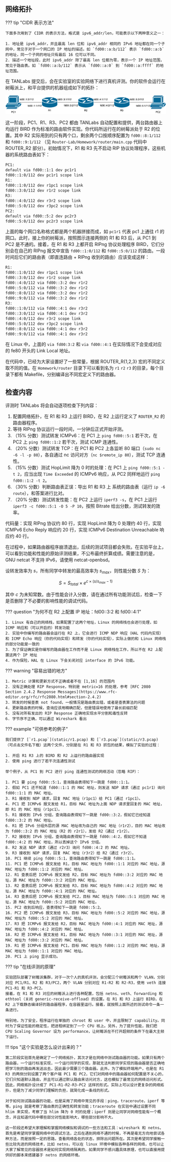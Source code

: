 ## 网络拓扑

??? tip "CIDR 表示方法"

    下面多次用到了 CIDR 的表示方法，格式是 ipv6_addr/len，可能表示以下两种意义之一：

    1. 地址是 ipv6_addr，并且最高 len 位和 ipv6_addr 相同的 IPv6 地址都在同一个子网中，常见于对于一个网口的 IP 地址的描述。如 `fd00::a:b/112` 表示 `fd00::a:b` 的地址，同一个子网的地址只有最后 16 位可以不同。
    2. 描述一个地址段，此时 ipv6_addr 除了最高 len 位都为零，表示一个 IP 地址范围，常见于路由表。如 `fd00::a:b/112` 表示从 `fd00::a:0` 到 `fd00::a:ffff` 的地址范围。

在 TANLabs 提交后，会在实验室的实验网络下进行真机评测。你的软件会运行在树莓派上，和平台提供的机器组成如下的拓扑：

![Topology](img/topology_ripng.png)

这一阶段，PC1、R1、R3、PC2 都由 TANLabs 自动配置和提供，两台路由器上均运行 BIRD 作为标准的路由软件实现。你代码所运行在的树莓派处于 R2 的位置。其中 R2 实际用到的只有两个口，剩余两个口按顺序配置为 `fd00::8:1/112` 和 `fd00::9:1/112` （见 `Router-Lab/Homework/router/main.cpp` 代码中 ROUTER_R2 部分）。初始情况下，R1 和 R3 先不启动 RIP 协议处理程序，这些机器的系统路由表如下：

```text
PC1:
default via fd00::1:1 dev pc1r1
fd00::1:0/112 dev pc1r1 scope link
R1:
fd00::1:0/112 dev r1pc1 scope link
fd00::3:0/112 dev r1r2 scope link
R3:
fd00::4:0/112 dev r3r2 scope link
fd00::5:0/112 dev r3pc2 scope link
PC2:
default via fd00::5:2 dev pc2r3
fd00::5:0/112 dev pc2r3 scope link
```

上面的每个网口名称格式都是两个机器拼接而成，如 `pc1r1` 代表 pc1 上通往 r1 的网口。此时，接上你的树莓派，按照图示连接两侧的 R1 和 R3 后，从 PC1 到 PC2 是不通的。接着，在 R1 和 R3 上都开启 RIPng 协议处理程序 BIRD，它们分别会在自己的 RIPng 报文中宣告 `fd00::1:0/112` 和 `fd00::5:0/112` 的路由。一段时间后它们的路由表（即直连路由 + RIPng 收到的路由）应该变成这样：

```text
R1:
fd00::1:0/112 dev r1pc1 scope link
fd00::3:0/112 dev r1r2 scope link
fd00::4:0/112 via fd00::3:2 dev r1r2
fd00::5:0/112 via fd00::3:2 dev r1r2
fd00::8:0/112 via fd00::3:2 dev r1r2
fd00::9:0/112 via fd00::3:2 dev r1r2
R3:
fd00::1:0/112 via fd00::4:1 dev r3r2
fd00::3:0/112 via fd00::4:1 dev r3r2
fd00::4:0/112 dev r3r2 scope link
fd00::5:0/112 dev r3pc2 scope link
fd00::8:0/112 via fd00::4:1 dev r3r2
fd00::9:0/112 via fd00::4:1 dev r3r2
```

在 Linux 中，上面的 `via fd00:3:2` 和 `via fd00::4:1` 在实际情况下会变成对应的 fe80 开头的 Link Local 地址。

在代码中，已经为大家设置好了一些常量，根据 ROUTER_R{1,2,3} 宏的不同定义取不同的值。在 `Homework/router` 目录下可以看到名为 `r1` `r2` `r3` 的目录，每个目录下都有 Makefile，分别编译出不同宏定义下的路由器。

## 检查内容

评测时 TANLabs 将会自动逐项检查下列内容：

1. 配置网络拓扑，在 R1 和 R3 上运行 BIRD，在 R2 上运行定义了 `ROUTER_R2` 的路由器程序。
2. 等待 RIPng 协议运行一段时间，一分钟后正式开始评测。
3. （15% 分数）测试转发 ICMPv6：在 PC1 上 `ping fd00::5:1` 若干次，在 PC2 上 `ping fd00::1:2` 若干次，测试 ICMP 连通性。
4. （20% 分数）测试转发 TCP：在 PC1 和 PC2 上各监听 80 端口（`sudo nc -6 -l -p 80`），各自通过 nc 访问对方（`nc $remote_ip 80`），测试 TCP 连通性。
5. （15% 分数）测试 HopLimit 降为 0 时的处理：在 PC1 上 `ping fd00::5:1 -t 2`，应当出现 `Time Exceeded` 的 ICMPv6 响应，从 PC2 同样地运行 `ping fd00::1:2 -t 2`。
6. （30% 分数）判断路由表正误：导出 R1 和 R3 上 系统的路由表（运行 `ip -6 route`），和答案进行比对。
7. （20% 分数）测试转发性能：在 PC2 上运行 `iperf3 -s`，在 PC1 上运行 `iperf3 -c fd00::5:1 -O 5 -P 10`，按照 Bitrate 给出分数，测试转发的效率。

代码量：实现 RIPng 协议约 80 行，实现 HopLimit 降为 0 处理约 40 行，实现 ICMPv6 Echo Reply 响应约 20 行，实现 ICMPv6 Destination Unreachable 响应约 40 行。

在过程中，如果路由器程序崩溃退出，后续的测试项目都会失败。在实验平台上，可以看到功能和性能的原始评测结果，不公布最终折算成绩。需要注意的是，GNU netcat 不支持 IPv6，请使用 netcat-openbsd。

设转发效率为 $s$，所有同学中转发的最高效率为 $s_{max}$，则性能分数 $S$ 为：

$$
S = S_{total} \times e^{c \times (s/s_{max}-1)}
$$

其中 $c$ 为未知常数。由于性能会计入分数，请在通过所有功能测试后，检查一下是否删除了不必要的影响性能的调试代码。

??? question "为何不在 R2 上配置 IP 地址：fd00::3:2 和 fd00::4:1"

    1. Linux 有自己的网络栈，如果配置了这两个地址，Linux 的网络栈也会进行处理，如 ICMP 响应和（可以开启的）转发功能
    2. 实验中你编写的路由器会运行在 R2 上，它会进行 ICMP NDP 响应（HAL 代码内实现）和 ICMP Echo 响应（你的代码实现）和转发（你的代码实现），实际上做的和 Linux 网络栈的部分功能是一致的
    3. 为了保证确实是你编写的路由器在工作而不是 Linux 网络栈在工作，所以不在 R2 上配置这两个 IP 地址
    4. 作为保险，HAL 在 Linux 下会关闭对应 interface 的 IPv6 功能。

??? warning "容易出错的地方"

    1. Metric 计算和更新方式不正确或者不在 [1,16] 的范围内
    2. 没有正确处理 RIP Response，特别是 metric=16 的处理，参考 [RFC 2080 Section 2.4.2 Response Messages](https://www.rfc-editor.org/rfc/rfc2080.html#section-2.4.2)
    3. 转发的时候查表 not found，一般情况是路由表出错，或者是查表算法的问题
    4. 更新路由表的时候，查询应该用精确匹配，但是错误地使用了最长前缀匹配
    5. 没有对所有发出的 RIP Response 正确地实现水平分割和毒性反转
    6. 字节序不正确，可以通过 Wireshark 看出

??? example "可供参考的例子"

    我们提供了 [`r1.pcap`](static/r1.pcap) 和 [`r3.pcap`](static/r3.pcap) （可点击文件名下载）这两个文件，分别是在 R1 和 R3 抓包的结果，模拟了实验的过程：

    1. 开启 R1 R3 上的 BIRD 和 R2 上运行的路由器实现
    2. 使用 ping 进行了若干次连通性测试

    举个例子，从 PC1 到 PC2 进行 ping 连通性测试的网络活动（忽略 RIP）：

    1. PC1 要 ping fd00::5:1，查询路由表得知下一跳是 fd00::1:1。
    2. 假如 PC1 还不知道 fd00::1:1 的 MAC 地址，则发送 NDP 请求（通过 pc1r1）询问 fd00::1:1 的 MAC 地址。
    3. R1 接收到 NDP 请求，回复 MAC 地址（r1pc1）给 PC1（通过 r1pc1）。
    4. PC1 把 ICMPv6 报文发给 R1，目标 MAC 地址为上面 NDP 请求里回复的 MAC 地址，即 R1 的 MAC 地址（r1pc1）。
    5. R1 接收到 IPv6 分组，查询路由表得知下一跳是 fd00::3:2，假如它已经知道 fd00::3:2 的 MAC 地址。
    6. R1 把 IPv6 分组外层的源 MAC 地址改为自己的 MAC 地址（r1r2），目的 MAC 地址改为 fd00::3:2 的 MAC 地址（R2 的 r2r1），发给 R2（通过 r1r2）。
    7. R2 接收到 IPv6 分组，查询路由表得知下一跳是 fd00::4:2，假如它不知道 fd00::4:2 的 MAC 地址，所以丢掉这个 IPv6 分组。
    8. R2 发送 NDP 请求（通过 r2r3）询问 fd00::4:2 的 MAC 地址。
    9. R3 接收到 NDP 请求，回复 MAC 地址（r3r2）给 R2（通过 r3r2）。
    10. PC1 继续 ping fd00::5:1，查询路由表得知下一跳是 fd00::1:1。
    11. PC1 把 ICMPv6 报文发给 R1，目标 MAC 地址为 fd00::1:1 对应的 MAC 地址，源 MAC 地址为 fd00::1:2 对应的 MAC 地址。
    12. R1 查表后把 ICMPv6 报文发给 R2，目标 MAC 地址为 fd00::3:2 对应的 MAC 地址，源 MAC 地址为 fd00::3:2 对应的 MAC 地址。
    13. R2 查表后把 ICMPv6 报文发给 R3，目标 MAC 地址为 fd00::4:2 对应的 MAC 地址，源 MAC 地址为 fd00::4:1 对应的 MAC 地址。
    14. R3 查表后把 ICMPv6 报文发给 PC2，目标 MAC 地址为 fd00::5:1 对应的 MAC 地址，源 MAC 地址为 fd00::5:2 对应的 MAC 地址。
    15. PC2 收到后响应，查表得知下一跳是 fd00::5:2。
    16. PC2 把 ICMPv6 报文发给 R3，目标 MAC 地址为 fd00::5:2 对应的 MAC 地址，源 MAC 地址为 fd00::5:2 对应的 MAC 地址。
    17. R3 把 ICMPv6 报文发给 R2，目标 MAC 地址为 fd00::4:1 对应的 MAC 地址，源 MAC 地址为 fd00::4:2 对应的 MAC 地址。
    18. R2 把 ICMPv6 报文发给 R1，目标 MAC 地址为 fd00::3:1 对应的 MAC 地址，源 MAC 地址为 fd00::3:2 对应的 MAC 地址。
    19. R1 把 ICMPv6 报文发给 PC1，目标 MAC 地址为 fd00::1:2 对应的 MAC 地址，源 MAC 地址为 fd00::1:1 对应的 MAC 地址。
    20. PC1 上 ping 显示成功。

??? tip "在线评测的原理"

    实验团队部署了树莓派集群，对于一次个人的真机评测，会分配三个树莓派和两个 VLAN，分别对应 PC1/R1、R2 和 R3/PC2，两个 VLAN 分别对应 R1-R2 和 R2-R3，使用 veth 连接 PC1-R1 和 R3-PC2。
    接着，在 R1 和 R3 对应的树莓派上进行各种配置，包括 netns、veth、forwarding 和 ethtool（关闭 generic-receive-offload）的设置。在 R1 和 R3 上运行 BIRD，在 R2 上下载静态编译好的路由器程序，在容器里运行。接着，就按照上面所述的测试命令一条一条进行。

    特别地，为了安全，程序运行在单独的 chroot 和 user 中，并且限制了 capability。同时为了保证性能的稳定性，把进程绑定到了一个 CPU 核上。另外，为了提升性能，我们把 CPU Scaling Governor 设为 performance，让树莓派在不打开超频的条件下在最大主频下运行。

!!! tips "这个实验是怎么设计出来的？"

    第二阶段实验首先是确定了一个网络拓扑，其次才是在网络中测试路由器的功能。如果只有两个路由器，一个运行标准实现，一个运行同学的实现，那就无法判断同学实现的路由器是否正确地把学习到的路由再发送出去，因此最少需要三个路由器。此外，为了模拟终端用户，也是在 R1 R3 的两侧分别设置了两个客户端 PC1 和 PC2，它们对网络中的路由器如何配置是不关心的，它们只知道默认路由，并且可以通过默认路由来访问对方，这也模拟了最常见的网络访问形式。因此，网络拓扑设计成了 PC1-R1-R2-R3-PC2 这样的形式。实际上可以设计更复杂的网络拓扑，但是为了减少同学们理解的负担，就简化成一条线的形式。

    对于如何测试路由器的功能，也是采用了网络中常见的手段：ping，traceroute，iperf 等等。ping 就是考察了路由表的正确性和转发功能；traceroute 在实验中通过设置不同 hlim 来实现，考察了当 hlim 降为 0 时的处理；iperf 则是让同学对网络性能有一个概念，并且知道代码中哪些部分对性能影响大，哪些部分影响不大。

    这一阶段还希望大家理解和掌握网络模拟和调试的一些方法和工具：wireshark 和 netns。首先是希望同学掌握网络中的调试方法，之后在遇到网络不通的时候，不再是毫无方向地尝试各种方法，而是按照一定的思路，查看网络各处的状态，排除出问题所在。其次是希望同学接触一些比较先进的网络技术，比如 netns，可以在 linux 环境中模拟各种各样的网络，也可以让大家了解常见的容器技术是如何实现网络隔离的。如果同学不感兴趣具体原理，也可以直接用提供好的脚本来搭建基于 netns 的网络环境。